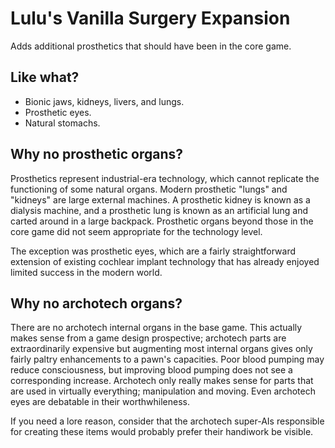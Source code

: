 # Lulu's Vanilla Surgery Expansion
 Adds additional prosthetics that should have been in the core game.

## Like what?
* Bionic jaws, kidneys, livers, and lungs.
* Prosthetic eyes.
* Natural stomachs. 

## Why no prosthetic organs?

Prosthetics represent industrial-era technology, which cannot replicate the functioning of some natural organs. Modern prosthetic "lungs" and "kidneys" are large external machines. A prosthetic kidney is known as a dialysis machine, and a prosthetic lung is known as an artificial lung and carted around in a large backpack. Prosthetic organs beyond those in the core game did not seem appropriate for the technology level.

The exception was prosthetic eyes, which are a fairly straightforward extension of existing cochlear implant technology that has already enjoyed limited success in the modern world.

## Why no archotech organs?

There are no archotech internal organs in the base game. This actually makes sense from a game design prospective; archotech parts are extraordinarily expensive but augmenting most internal organs gives only fairly paltry enhancements to a pawn's capacities. Poor blood pumping may reduce consciousness, but improving blood pumping does not see a corresponding increase. Archotech only really makes sense for parts that are used in virtually everything; manipulation and moving. Even archotech eyes are debatable in their worthwhileness.

If you need a lore reason, consider that the archotech super-AIs responsible for creating these items would probably prefer their handiwork be visible.
